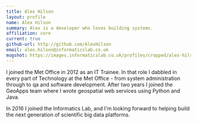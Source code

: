 ```yaml
---
title: Alex Hilson 
layout: profile
name: Alex Hilson
summary: Alex is a developer who loves building systems. 
affiliation: core
current: true
github-url: http://github.com/AlexHilson
email: alex.hilson@informaticslab.co.uk
mugshot: https://images.informaticslab.co.uk/profiles/cropped/alex-hilson.png
---
```


I joined the Met Office in 2012 as an IT Trainee. In that role I dabbled in every part of Technology at the Met Office - from system administration through to qa and software development. After two years I joined the GeoApps team where I wrote geospatial web services using Python and Java. 

In 2016 I joined the Informatics Lab, and I'm looking forward to helping build the next generation of scientific big data platforms.  
